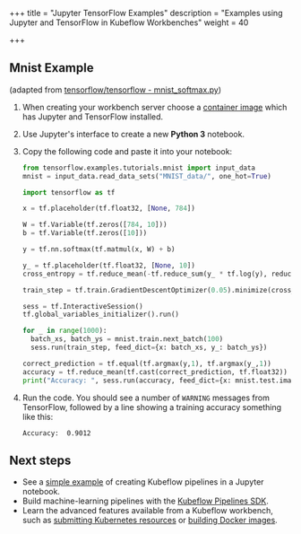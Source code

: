 +++
title = "Jupyter TensorFlow Examples"
description = "Examples using Jupyter and TensorFlow in Kubeflow Workbenches"
weight = 40

+++

## Mnist Example

(adapted from [tensorflow/tensorflow - mnist_softmax.py](https://github.com/tensorflow/tensorflow/blob/r1.4/tensorflow/examples/tutorials/mnist/mnist_softmax.py))

1. When creating your workbench server choose a [container image](/docs/components/notebooks/container-images/) which has Jupyter and TensorFlow installed.

2. Use Jupyter's interface to create a new **Python 3** notebook.

3. Copy the following code and paste it into your notebook:

    ```python
    from tensorflow.examples.tutorials.mnist import input_data
    mnist = input_data.read_data_sets("MNIST_data/", one_hot=True)

    import tensorflow as tf

    x = tf.placeholder(tf.float32, [None, 784])

    W = tf.Variable(tf.zeros([784, 10]))
    b = tf.Variable(tf.zeros([10]))

    y = tf.nn.softmax(tf.matmul(x, W) + b)

    y_ = tf.placeholder(tf.float32, [None, 10])
    cross_entropy = tf.reduce_mean(-tf.reduce_sum(y_ * tf.log(y), reduction_indices=[1]))

    train_step = tf.train.GradientDescentOptimizer(0.05).minimize(cross_entropy)

    sess = tf.InteractiveSession()
    tf.global_variables_initializer().run()

    for _ in range(1000):
      batch_xs, batch_ys = mnist.train.next_batch(100)
      sess.run(train_step, feed_dict={x: batch_xs, y_: batch_ys})

    correct_prediction = tf.equal(tf.argmax(y,1), tf.argmax(y_,1))
    accuracy = tf.reduce_mean(tf.cast(correct_prediction, tf.float32))
    print("Accuracy: ", sess.run(accuracy, feed_dict={x: mnist.test.images, y_: mnist.test.labels}))
    ```

4. Run the code. You should see a number of `WARNING` messages from TensorFlow, followed by a line showing a training accuracy something like this:

    ```
    Accuracy:  0.9012
    ```

## Next steps

- See a [simple example](https://github.com/kubeflow/examples/tree/master/pipelines/simple-notebook-pipeline) of creating Kubeflow pipelines in a Jupyter notebook.
- Build machine-learning pipelines with the [Kubeflow Pipelines SDK](/docs/components/pipelines/sdk/sdk-overview/).
- Learn the advanced features available from a Kubeflow workbench, such as [submitting Kubernetes resources](/docs/components/notebooks/submit-kubernetes/) or [building Docker images](/docs/components/notebooks/custom-notebook/). 
